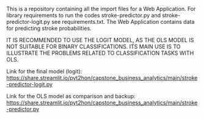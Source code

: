 This is a repository containing all the import files for a Web Application.
For library requirements to run the codes stroke-predictor.py and stroke-predictor-logit.py see requirements.txt.
The Web Application contains data for predicting stroke probabilities.

IT IS RECOMMENDED TO USE THE LOGIT MODEL, AS THE OLS MODEL IS NOT SUITABLE FOR BINARY CLASSIFICATIONS. ITS MAIN USE IS TO ILLUSTRATE THE PROBLEMS RELATED TO CLASSIFICATION TASKS WITH OLS.

Link for the final model (logit): https://share.streamlit.io/pyt2hon/capstone_business_analytics/main/stroke-predictor-logit.py

Link for the OLS model as comparison and backup: https://share.streamlit.io/pyt2hon/capstone_business_analytics/main/stroke-predictor.py
